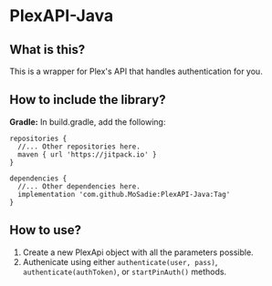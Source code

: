 # PlexAPI-Java

## What is this?
This is a wrapper for Plex's API that handles authentication for you.

## How to include the library?
**Gradle:**
In build.gradle, add the following:
```
repositories {
  //... Other repositories here.
  maven { url 'https://jitpack.io' }
}

dependencies {
  //... Other dependencies here.
  implementation 'com.github.MoSadie:PlexAPI-Java:Tag'
}
```

## How to use?
1. Create a new PlexApi object with all the parameters possible.
2. Authenicate using either `authenticate(user, pass)`, `authenticate(authToken)`, or `startPinAuth()` methods.
